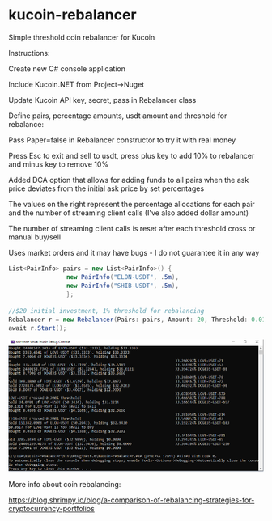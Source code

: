 # kucoin-rebalancer
Simple threshold coin rebalancer for Kucoin

Instructions:

Create new C# console application

Include Kucoin.NET from Project->Nuget

Update Kucoin API key, secret, pass in Rebalancer class

Define pairs, percentage amounts, usdt amount and threshold for rebalance:

Pass Paper=false in Rebalancer constructor to try it with real money

Press Esc to exit and sell to usdt, press plus key to add 10% to rebalancer and minus key to remove 10%

Added DCA option that allows for adding funds to all pairs when the ask price deviates from the initial ask price by set percentages

The values on the right represent the percentage allocations for each pair and the number of streaming client calls (I've also added dollar amount)

The number of streaming client calls is reset after each threshold cross or manual buy/sell

Uses market orders and it may have bugs - I do not guarantee it in any way

```csharp
List<PairInfo> pairs = new List<PairInfo>() {
                new PairInfo("ELON-USDT", .5m),
                new PairInfo("SHIB-USDT", .5m),
                };

//$20 initial investment, 1% threshold for rebalancing 
Rebalancer r = new Rebalancer(Pairs: pairs, Amount: 20, Threshold: 0.01m); 
await r.Start();
```

![Screenshot](screenshot.png)

More info about coin rebalancing:

https://blog.shrimpy.io/blog/a-comparison-of-rebalancing-strategies-for-cryptocurrency-portfolios
